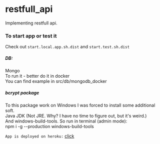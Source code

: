 # restfull_api
Implementing restfull api.

### To start app or test it
Check out `start.local.app.sh.dist` and `start.test.sh.dist`

##### DB:
Mongo\
To run it - better do it in docker\
You can find example in src/db/mongodb_docker

##### bcrypt package
To this package work on Windows I was forced to install some additional soft.\
Java JDK (Not JRE. Why? I have no time to figure out, but it's weird.)\
And windows-build-tools. So run in terminal (admin mode):\
npm i -g --production windows-build-tools

`App is deployed on heroku:`
[click](https://olehbondaruk-movies-api.herokuapp.com/)
